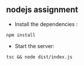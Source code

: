 ## nodejs assignment
- Install the dependencies :

```
npm install
```
- Start the server:
```
tsc && node dist/index.js
```